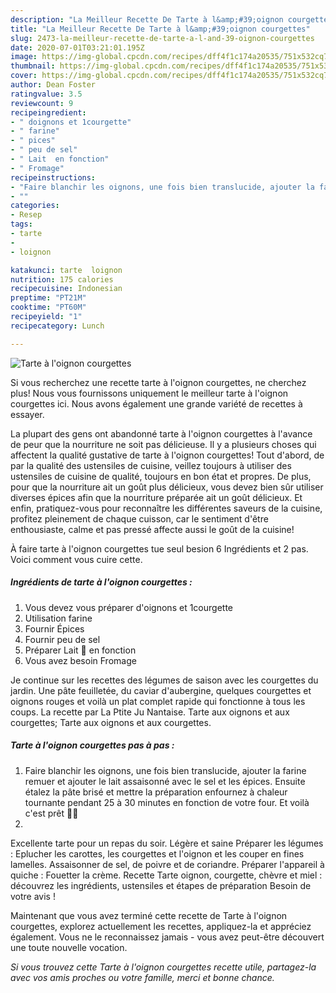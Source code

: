 ```yaml
---
description: "La Meilleur Recette De Tarte à l&amp;#39;oignon courgettes"
title: "La Meilleur Recette De Tarte à l&amp;#39;oignon courgettes"
slug: 2473-la-meilleur-recette-de-tarte-a-l-and-39-oignon-courgettes
date: 2020-07-01T03:21:01.195Z
image: https://img-global.cpcdn.com/recipes/dff4f1c174a20535/751x532cq70/tarte-a-loignon-courgettes-photo-principale-de-la-recette.jpg
thumbnail: https://img-global.cpcdn.com/recipes/dff4f1c174a20535/751x532cq70/tarte-a-loignon-courgettes-photo-principale-de-la-recette.jpg
cover: https://img-global.cpcdn.com/recipes/dff4f1c174a20535/751x532cq70/tarte-a-loignon-courgettes-photo-principale-de-la-recette.jpg
author: Dean Foster
ratingvalue: 3.5
reviewcount: 9
recipeingredient:
- " doignons et 1courgette"
- " farine"
- " pices"
- " peu de sel"
- " Lait  en fonction"
- " Fromage"
recipeinstructions:
- "Faire blanchir les oignons, une fois bien translucide, ajouter la farine remuer et ajouter le lait assaisonné avec le sel et les épices. Ensuite étalez la pâte brisé et mettre la préparation enfournez à chaleur tournante pendant 25 à 30 minutes en fonction de votre four. Et voilà c&#39;est prêt 👍🏾"
- ""
categories:
- Resep
tags:
- tarte
- 
- loignon

katakunci: tarte  loignon 
nutrition: 175 calories
recipecuisine: Indonesian
preptime: "PT21M"
cooktime: "PT60M"
recipeyield: "1"
recipecategory: Lunch

---
```



![Tarte à l&#39;oignon courgettes](https://img-global.cpcdn.com/recipes/dff4f1c174a20535/751x532cq70/tarte-a-loignon-courgettes-photo-principale-de-la-recette.jpg)

Si vous recherchez une recette tarte à l&#39;oignon courgettes, ne cherchez plus! Nous vous fournissons uniquement le meilleur tarte à l&#39;oignon courgettes ici. Nous avons également une grande variété de recettes à essayer.

La plupart des gens ont abandonné tarte à l&#39;oignon courgettes à l'avance de peur que la nourriture ne soit pas délicieuse. Il y a plusieurs choses qui affectent la qualité gustative de tarte à l&#39;oignon courgettes! Tout d'abord, de par la qualité des ustensiles de cuisine, veillez toujours à utiliser des ustensiles de cuisine de qualité, toujours en bon état et propres. De plus, pour que la nourriture ait un goût plus délicieux, vous devez bien sûr utiliser diverses épices afin que la nourriture préparée ait un goût délicieux. Et enfin, pratiquez-vous pour reconnaître les différentes saveurs de la cuisine, profitez pleinement de chaque cuisson, car le sentiment d'être enthousiaste, calme et pas pressé affecte aussi le goût de la cuisine!

<!--inarticleads1-->

À faire tarte à l&#39;oignon courgettes tue seul besion 6 Ingrédients et 2 pas. Voici comment vous cuire cette.

##### Ingrédients de tarte à l&#39;oignon courgettes :

1. Vous devez vous préparer  d&#39;oignons et 1courgette
1. Utilisation  farine
1. Fournir  Épices
1. Fournir  peu de sel
1. Préparer  Lait 🥛 en fonction
1. Vous avez besoin  Fromage


Je continue sur les recettes des légumes de saison avec les courgettes du jardin. Une pâte feuilletée, du caviar d&#39;aubergine, quelques courgettes et oignons rouges et voilà un plat complet rapide qui fonctionne à tous les coups. La recette par La Ptite Ju Nantaise. Tarte aux oignons et aux courgettes; Tarte aux oignons et aux courgettes. 

<!--inarticleads2-->

##### Tarte à l&#39;oignon courgettes pas à pas :

1. Faire blanchir les oignons, une fois bien translucide, ajouter la farine remuer et ajouter le lait assaisonné avec le sel et les épices. Ensuite étalez la pâte brisé et mettre la préparation enfournez à chaleur tournante pendant 25 à 30 minutes en fonction de votre four. Et voilà c&#39;est prêt 👍🏾
1. 


Excellente tarte pour un repas du soir. Légère et saine Préparer les légumes : Eplucher les carottes, les courgettes et l&#39;oignon et les couper en fines lamelles. Assaisonner de sel, de poivre et de coriandre. Préparer l&#39;appareil à quiche : Fouetter la crème. Recette Tarte oignon, courgette, chèvre et miel : découvrez les ingrédients, ustensiles et étapes de préparation Besoin de votre avis ! 

<!--inarticleads1-->

<p>
Maintenant que vous avez terminé cette recette de Tarte à l&#39;oignon courgettes, explorez actuellement les recettes, appliquez-la et appréciez également. Vous ne le reconnaissez jamais - vous avez peut-être découvert une toute nouvelle vocation.
</p>

<p>
<i>Si vous trouvez cette Tarte à l&#39;oignon courgettes recette utile, partagez-la avec vos amis proches ou votre famille, merci et bonne chance.</i>
</p>
